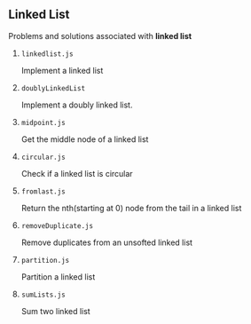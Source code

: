 ## Linked List

Problems and solutions associated with **linked list**

1. `linkedlist.js`

   Implement a linked list

2. `doublyLinkedList`

   Implement a doubly linked list.

3. `midpoint.js`

   Get the middle node of a linked list

4. `circular.js`

   Check if a linked list is circular

5. `fromlast.js`

   Return the nth(starting at 0) node from the tail in a linked list

6. `removeDuplicate.js`

   Remove duplicates from an unsofted linked list

7. `partition.js`

   Partition a linked list

8. `sumLists.js`

   Sum two linked list
